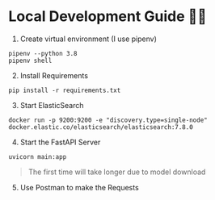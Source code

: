 # Local Development Guide 👨‍💻

1. Create virtual environment (I use pipenv)

```
pipenv --python 3.8
pipenv shell
```

2. Install Requirements

```
pip install -r requirements.txt
```

3. Start ElasticSearch

```
docker run -p 9200:9200 -e "discovery.type=single-node" docker.elastic.co/elasticsearch/elasticsearch:7.8.0
```

4. Start the FastAPI Server

```
uvicorn main:app
```

> The first time will take longer due to model download

5. Use Postman to make the Requests
